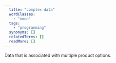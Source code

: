 ```yaml
---
  title: "complex data"
  wordClasses:
    - "noun"
  tags:
    - "programming"
  synonyms: []
  relatedTerms: []
  readMore: []
---
```

Data that is associated with multiple product options.

